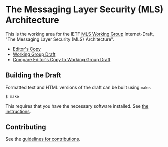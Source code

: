 # The Messaging Layer Security (MLS) Architecture

This is the working area for the IETF [MLS Working Group](https://datatracker.ietf.org/wg/mls/documents/) Internet-Draft, "The Messaging Layer Security (MLS) Architecture".

* [Editor's Copy](https://mlswg.github.io/mls-architecture/#go.draft-ietf-mls-architecture.html)
* [Working Group Draft](https://tools.ietf.org/html/draft-ietf-mls-architecture)
* [Compare Editor's Copy to Working Group Draft](https://mlswg.github.io/mls-architecture/#go.draft-ietf-mls-architecture.diff)

## Building the Draft

Formatted text and HTML versions of the draft can be built using `make`.

```sh
$ make
```

This requires that you have the necessary software installed.  See
[the instructions](https://github.com/martinthomson/i-d-template/blob/master/doc/SETUP.md).


## Contributing

See the
[guidelines for contributions](https://github.com/mlswg/mls-architecture/blob/master/CONTRIBUTING.md).
